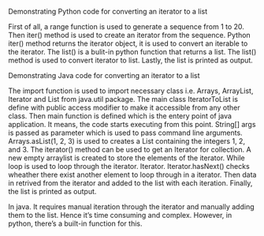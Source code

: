 Demonstrating Python code for converting an iterator to a list

First of all,  a range function is used to generate a sequence from 1 to 20.  Then iter() method is used to create an iterator from the sequence. Python iter() method returns the iterator object, it is used to convert an iterable to the iterator. The list() is a bulit-in python function that returns a list. The list() method is used to convert iterator to list. Lastly, the list is printed as output.



Demonstrating Java code for converting an iterator to a list

The import function is used to import necessary class i.e. Arrays, ArrayList, Iterator and List from java.util package. The main class IteratorToList is define with public access modifier to make it accessible from any other class. Then main function is defined which is the entery point of java application. It means, the code starts executing from this point. String[] args is passed as parameter which is used to pass command line arguments. Arrays.asList(1, 2, 3) is used to creates a List containing the integers 1, 2, and 3. The iterator() method can be used to get an Iterator for collection. A new empty arraylist is created to store the elements of the iterator.  While loop is used to loop through the iterator. Iterator. Iterator.hasNext() checks wheather there exist another element to loop through in a iterator. Then data in retrived from the iterator and added to the list with each iteration. Finally, the list is printed as output.  

In java. It requires manual iteration through the iterator and manually adding them to the list. Hence it’s time consuming and complex. However, in python, there’s a built-in function for this.
